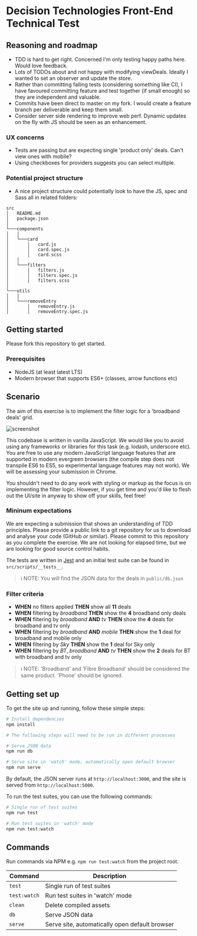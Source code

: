 # Decision Technologies Front-End Technical Test

## Reasoning and roadmap

- TDD is hard to get right. Concerned I'm only testing happy paths here. Would love feedback.
- Lots of TODOs about and not happy with modifying viewDeals. Ideally I wanted to set an observer and update the store.
- Rather than committing failing tests (considering something like CI), I have favoured committing feature and test together (if small enough) so they are independent and valuable.
- Commits have been direct to master on my fork. I would create a feature branch per deliverable and keep them small.
- Consider server side rendering to improve web perf. Dynamic updates on the fly with JS should be seen as an enhancement.

### UX concerns

- Tests are passing but are expecting single 'product only' deals. Can't view ones with mobile?
- Using checkboxes for providers suggests you can select multiple.

### Potential project structure

- A nice project structure could potentially look to have the JS, spec and Sass all in related folders:
```
src
│   README.md
│   package.json 
│
└───components
│   │
│   └───card
│       │   card.js
│       │   card.spec.js
│       │   card.scss
│   │
│   └───filters
│       │   filters.js
│       │   filters.spec.js
│       │   filters.scss
│
└───utils
│   │
│   └───removeEntry
│       │   removeEntry.js
│       │   removeEntry.spec.js
```

## Getting started

Please fork this repository to get started.

### Prerequisites

- NodeJS (at least latest LTS)
- Modern browser that supports ES6+ (classes, arrow functions etc)

## Scenario

The aim of this exercise is to implement the filter logic for a 'broadband deals' grid.

![screenshot](screenshot.PNG)

This codebase is written in vanilla JavaScript. We would like you to avoid using any frameworks or libraries for this task (e.g. lodash, underscore etc). You are free to use any modern JavaScript language features that are supported in modern evergreen browsers (the compile step does not transpile ES6 to ES5, so experimental language features may not work). We will be assessing your submission in Chrome.

You shouldn't need to do any work with styling or markup as the focus is on implementing the filter logic. However, if you get time and you'd like to flesh out the UI/site in anyway to show off your skills, feel free!

### Mininum expectations

We are expecting a submission that shows an understanding of TDD principles. Please provide a public link to a git repository for us to download and analyse your code (GitHub or similar). Please commit to this repository as you complete the exercise. We are not looking for elapsed time, but we are looking for good source control habits.

The tests are written in [Jest](https://jestjs.io/) and an initial test suite can be found in `src/scripts/__tests__`.

> ℹ️ NOTE: You will find the JSON data for the deals in `public/db.json`

### Filter criteria

- **WHEN** no filters applied **THEN** show all **11** deals
- **WHEN** filtering by _broadband_ **THEN** show the **4** broadband only deals
- **WHEN** filtering by _broadband_ **AND** _tv_ **THEN** show the **4** deals for broadband and tv only
- **WHEN** filtering by _broadband_ **AND** _mobile_ **THEN** show the **1** deal for broadband and mobile only
- **WHEN** filtering by _Sky_ **THEN** show the **1** deal for Sky only
- **WHEN** filtering by _BT_, _broadband_ **AND** _tv_ **THEN** show the **2** deals for BT with broadband and tv only

> ℹ️ NOTE: 'Broadband' and 'Fibre Broadband' should be considered the same product. 'Phone' should be ignored.

## Getting set up

To get the site up and running, follow these simple steps:

```bash
# Install dependencies
npm install

# The following steps will need to be run in different processes

# Serve JSON data
npm run db

# Serve site in 'watch' mode, automatically open default browser
npm run serve
```

By default, the JSON server runs at `http://localhost:3000`, and the site is served from `http://localhost:5000`.

To run the test suites, you can use the following commands:

```bash
# Single run of test suites
npm run test

# Run test suites in 'watch' mode
npm run test:watch
```

## Commands

Run commands via NPM e.g. `npm run test:watch` from the project root.

| Command      | Description                                    |
| ------------ | ---------------------------------------------- |
| `test`       | Single run of test suites                      |
| `test:watch` | Run test suites in 'watch' mode                |
| `clean`      | Delete compiled assets                         |
| `db`         | Serve JSON data                                |
| `serve`      | Serve site, automatically open default browser |
